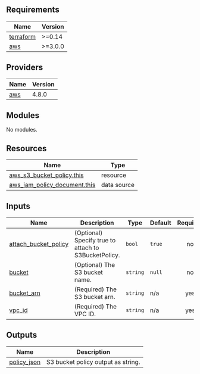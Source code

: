 <!-- BEGIN_TF_DOCS -->
## Requirements

| Name | Version |
|------|---------|
| <a name="requirement_terraform"></a> [terraform](#requirement\_terraform) | >=0.14 |
| <a name="requirement_aws"></a> [aws](#requirement\_aws) | >=3.0.0 |

## Providers

| Name | Version |
|------|---------|
| <a name="provider_aws"></a> [aws](#provider\_aws) | 4.8.0 |

## Modules

No modules.

## Resources

| Name | Type |
|------|------|
| [aws_s3_bucket_policy.this](https://registry.terraform.io/providers/hashicorp/aws/latest/docs/resources/s3_bucket_policy) | resource |
| [aws_iam_policy_document.this](https://registry.terraform.io/providers/hashicorp/aws/latest/docs/data-sources/iam_policy_document) | data source |

## Inputs

| Name | Description | Type | Default | Required |
|------|-------------|------|---------|:--------:|
| <a name="input_attach_bucket_policy"></a> [attach\_bucket\_policy](#input\_attach\_bucket\_policy) | (Optional) Specify true to attach to S3BucketPolicy. | `bool` | `true` | no |
| <a name="input_bucket"></a> [bucket](#input\_bucket) | (Optional) The S3 bucket name. | `string` | `null` | no |
| <a name="input_bucket_arn"></a> [bucket\_arn](#input\_bucket\_arn) | (Required) The S3 bucket arn. | `string` | n/a | yes |
| <a name="input_vpc_id"></a> [vpc\_id](#input\_vpc\_id) | (Required) The VPC ID. | `string` | n/a | yes |

## Outputs

| Name | Description |
|------|-------------|
| <a name="output_policy_json"></a> [policy\_json](#output\_policy\_json) | S3 bucket policy output as string. |
<!-- END_TF_DOCS -->
